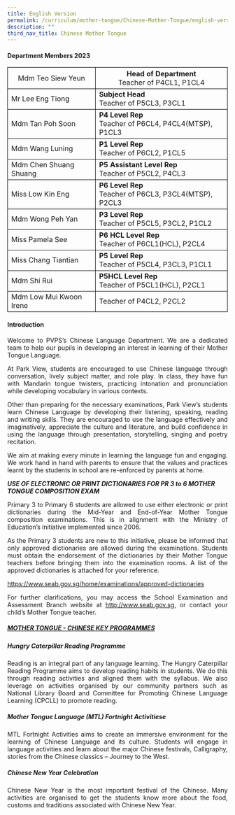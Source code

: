```yaml
---
title: English Version
permalink: /curriculum/mother-tongue/Chinese-Mother-Tongue/english-version/
description: ""
third_nav_title: Chinese Mother Tongue
---
```

<h4>Department Members 2023</h4>

<table>
	<thead>
		<tr>
			<th style="border:1px solid black;font-weight:normal;">Mdm Teo Siew Yeun</th>
			<th style="border:1px solid black;font-weight:normal;"><b>Head of Department</b><br>Teacher of P4CL1, P1CL4</th>
		</tr>
	</thead>
	<tbody>
		<tr>
			<td style="border:1px solid black;">Mr Lee Eng Tiong</td>
			<td style="border:1px solid black;"><b>Subject Head</b><br>Teacher of P5CL3, P3CL1</td>
		</tr>
		<tr>
			<td style="border:1px solid black;">Mdm Tan Poh Soon</td>
			<td style="border:1px solid black;"><b>P4 Level Rep</b><br>Teacher of P6CL4, P4CL4(MTSP), P1CL3</td>
		</tr>
		<tr>
			<td style="border:1px solid black;">Mdm Wang Luning</td>
			<td style="border:1px solid black;"><b>P1 Level Rep</b><br>Teacher of P6CL2, P1CL5</td>
		</tr>
		<tr>
			<td style="border:1px solid black;">Mdm Chen Shuang Shuang</td>
			<td style="border:1px solid black;"><b>P5 Assistant Level Rep</b><br>Teacher of P5CL2, P4CL3</td>
		</tr>
		<tr>
			<td style="border:1px solid black;">Miss Low Kin Eng</td>
			<td style="border:1px solid black;"><b>P6 Level Rep</b><br>Teacher of P6CL3, P3CL4(MTSP), P2CL3</td>
		</tr>
		<tr>
			<td style="border:1px solid black;">Mdm Wong Peh Yan</td>
			<td style="border:1px solid black;"><b>P3 Level Rep</b><br>Teacher of P5CL5, P3CL2, P1CL2</td>
		</tr>
		<tr>
			<td style="border:1px solid black;">Miss Pamela See</td>
			<td style="border:1px solid black;"><b>P6 HCL Level Rep</b><br>Teacher of P6CL1(HCL), P2CL4</td>
		</tr>
		<tr>
			<td style="border:1px solid black;">Miss Chang Tiantian</td>
			<td style="border:1px solid black;"><b>P5 Level Rep</b><br>Teacher of P5CL4, P3CL3, P1CL1</td>
		</tr>
		<tr>
			<td style="border:1px solid black;">Mdm Shi Rui</td>
			<td style="border:1px solid black;l"><b>P5HCL Level Rep</b><br>Teacher of P5CL1(HCL), P2CL1</td>
		</tr>
		<tr>
			<td style="border:1px solid black;">Mdm Low Mui Kwoon Irene</td>
			<td style="border:1px solid black;">Teacher of P4CL2, P2CL2</td>
		</tr>
	</tbody>
</table>

<h4>Introduction</h4>

<p align="justify">Welcome to PVPS’s Chinese Language Department. We are a dedicated team to help our pupils in developing an interest in learning of their Mother Tongue Language.</p>

<p align="justify">At Park View, students are encouraged to use Chinese language through conversation, lively subject matter, and role play. In class, they have fun with Mandarin tongue twisters, practicing intonation and pronunciation while developing vocabulary in various contexts.</p>

<p align="justify">Other than preparing for the necessary examinations, Park View’s students learn Chinese Language by developing their listening, speaking, reading and writing skills. They are encouraged to use the language effectively and imaginatively, appreciate the culture and literature, and build confidence in using the language through presentation, storytelling, singing and poetry recitation.</p>

<p align="justify">We aim at making every minute in learning the language fun and engaging. We work hand in hand with parents to ensure that the values and practices learnt by the students in school are re-enforced by parents at home.</p>

<b><i>USE OF ELECTRONIC OR PRINT DICTIONARIES FOR PR 3 to 6
MOTHER TONGUE COMPOSITION EXAM</i></b>

<p align="justify">Primary 3 to Primary 6 students are allowed to use either electronic or print dictionaries during the Mid-Year and End-of-Year Mother Tongue composition examinations. This is in alignment with the Ministry of Education’s initiative implemented since 2006.</p>

<p align="justify">As the Primary 3 students are new to this initiative, please be informed that only approved dictionaries are allowed during the examinations. Students must obtain the endorsement of the dictionaries by their Mother Tongue teachers before bringing them into the examination rooms. A list of the approved dictionaries is attached for your reference.</p>

<a href="https://www.seab.gov.sg/home/examinations/approved-dictionaries">https://www.seab.gov.sg/home/examinations/approved-dictionaries</a>

<p align="justify">For further clarifications, you may access the School Examination and Assessment Branch website at <a href="http://www.seab.gov.sg">http://www.seab.gov.sg</a>, or contact your child’s Mother Tongue teacher.</p>

<h5><u>MOTHER TONGUE - CHINESE KEY PROGRAMMES</u></h5>

<h5><i>Hungry Caterpillar Reading Programme</i></h5>
<p align="justify">Reading is an integral part of any language learning. The Hungry Caterpillar Reading Programme aims to develop reading habits in students. We do this through reading activities and aligned them with the syllabus. We also leverage on activities organised by our community partners such as National Library Board and Committee for Promoting Chinese Language Learning (CPCLL) to promote reading.</p>

<h5><i>Mother Tongue Language (MTL) Fortnight Activitiese</i></h5>
<p align="justify">MTL Fortnight Activities aims to create an immersive environment for the learning of Chinese Language and its culture. Students will engage in language activities and learn about the major Chinese festivals, Calligraphy, stories from the Chinese classics – Journey to the West.</p>

<h5><i>Chinese New Year Celebration</i></h5>
<p align="justify">Chinese New Year is the most important festival of the Chinese. Many activities are organised to get the students know more about the food, customs and traditions associated with Chinese New Year.</p>